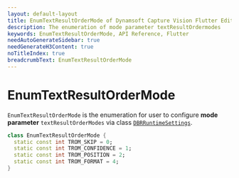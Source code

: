 ```yaml
---
layout: default-layout
title: EnumTextResultOrderMode of Dynamsoft Capture Vision Flutter Edition
description: The enumeration of mode parameter textResultOrdermodes
keywords: EnumTextResultOrderMode, API Reference, Flutter
needAutoGenerateSidebar: true
needGenerateH3Content: true
noTitleIndex: true
breadcrumbText: EnumTextResultOrderMode
---
```


# EnumTextResultOrderMode

`EnumTextResultOrderMode` is the enumeration for user to configure **mode parameter** `textResultOrderModes` via class [`DBRRuntimeSettings`](class-dbr-runtime-settings.md).

```dart
class EnumTextResultOrderMode {
  static const int TROM_SKIP = 0;
  static const int TROM_CONFIDENCE = 1;
  static const int TROM_POSITION = 2;
  static const int TROM_FORMAT = 4;
}
```
